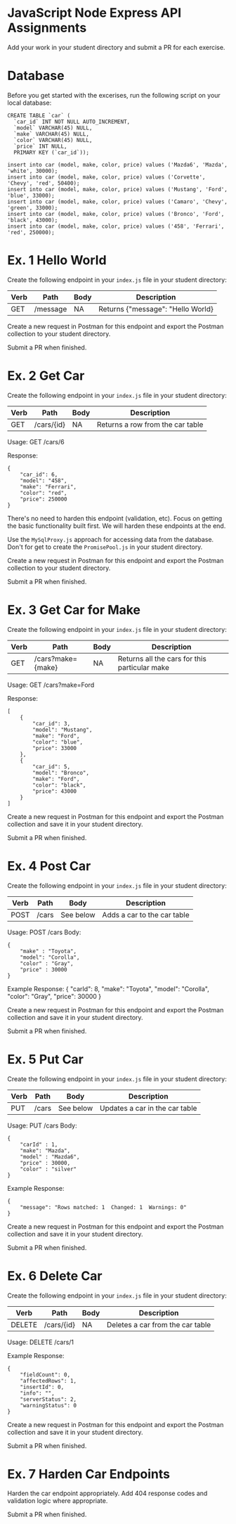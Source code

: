 # JavaScript Node Express API Assignments
Add your work in your student directory and submit a PR for each exercise.

# Database
Before you get started with the excerises, run the following script on your local database:

```
CREATE TABLE `car` (
  `car_id` INT NOT NULL AUTO_INCREMENT,
  `model` VARCHAR(45) NULL,
  `make` VARCHAR(45) NULL,
  `color` VARCHAR(45) NULL,
  `price` INT NULL,
  PRIMARY KEY (`car_id`));

insert into car (model, make, color, price) values ('Mazda6', 'Mazda', 'white', 30000);
insert into car (model, make, color, price) values ('Corvette', 'Chevy', 'red', 50400);
insert into car (model, make, color, price) values ('Mustang', 'Ford', 'blue', 33000);
insert into car (model, make, color, price) values ('Camaro', 'Chevy', 'green', 33000);
insert into car (model, make, color, price) values ('Bronco', 'Ford', 'black', 43000);
insert into car (model, make, color, price) values ('458', 'Ferrari', 'red', 250000);
```

# Ex. 1 Hello World
Create the following endpoint in your `index.js` file in your student directory:

|Verb|Path         |Body|Description                                  |
|----|-------------|----|---------------------------------------------|
|GET |/message     |NA  |Returns {"message": "Hello World}            |

Create a new request in Postman for this endpoint and export the Postman collection to your student directory.

Submit a PR when finished.

# Ex. 2 Get Car

Create the following endpoint in your `index.js` file in your student directory:

|Verb|Path         |Body|Description                                  |
|----|-------------|----|---------------------------------------------|
|GET |/cars/{id}    |NA  |Returns a row from the car table             |

Usage:
GET /cars/6

Response:
```
{
    "car_id": 6,
    "model": "458",
    "make": "Ferrari",
    "color": "red",
    "price": 250000
}
```

There's no need to harden this endpoint (validation, etc).  Focus on getting the basic functionality built first.  We will harden these endpoints at the end.

Use the `MySqlProxy.js` approach for accessing data from the database.  Don't for get to create the `PromisePool.js` in your student directory.

Create a new request in Postman for this endpoint and export the Postman collection to your student directory.

Submit a PR when finished.

# Ex. 3 Get Car for Make

Create the following endpoint in your `index.js` file in your student directory:

|Verb|Path         |Body|Description                                  |
|----|-------------|----|---------------------------------------------|
|GET |/cars?make={make}    |NA  |Returns all the cars for this particular make            |


Usage:
GET /cars?make=Ford

Response:
```
[
    {
        "car_id": 3,
        "model": "Mustang",
        "make": "Ford",
        "color": "blue",
        "price": 33000
    },
    {
        "car_id": 5,
        "model": "Bronco",
        "make": "Ford",
        "color": "black",
        "price": 43000
    }
]
```

Create a new request in Postman for this endpoint and export the Postman collection and save it in your student directory.

Submit a PR when finished.

# Ex. 4 Post Car

Create the following endpoint in your `index.js` file in your student directory:

|Verb|Path         |Body|Description                                  |
|----|-------------|----|---------------------------------------------|
|POST |/cars       |See below  |Adds a car to the car table           |     


Usage: POST /cars
Body:
```
{
    "make" : "Toyota",
    "model": "Corolla",
    "color" : "Gray",
    "price" : 30000
}
```

Example Response:
{
    "carId": 8,
    "make": "Toyota",
    "model": "Corolla",
    "color": "Gray",
    "price": 30000
}

Create a new request in Postman for this endpoint and export the Postman collection and save it in your student directory.

Submit a PR when finished.

# Ex. 5 Put Car
Create the following endpoint in your `index.js` file in your student directory:

|Verb|Path         |Body|Description                                  |
|----|-------------|----|---------------------------------------------|
|PUT |/cars       |See below  |Updates a car in the car table         |     


Usage: PUT /cars
Body:
```
{
    "carId" : 1,
    "make": "Mazda",
    "model" : "Mazda6",
    "price" : 30000,
    "color" : "silver"
}
```

Example Response:
```
{
    "message": "Rows matched: 1  Changed: 1  Warnings: 0"
}
```

Create a new request in Postman for this endpoint and export the Postman collection and save it in your student directory.

Submit a PR when finished.

# Ex. 6 Delete Car

Create the following endpoint in your `index.js` file in your student directory:

|Verb|Path         |Body|Description                                  |
|----|-------------|----|---------------------------------------------|
|DELETE |/cars/{id}|NA  |Deletes a car from the car table             |   

Usage:
DELETE /cars/1

Example Response:
```
{
    "fieldCount": 0,
    "affectedRows": 1,
    "insertId": 0,
    "info": "",
    "serverStatus": 2,
    "warningStatus": 0
}
````

Create a new request in Postman for this endpoint and export the Postman collection and save it in your student directory.

Submit a PR when finished.

# Ex. 7 Harden Car Endpoints
Harden the car endpoint appropriately.  Add 404 response codes and validation logic where appropriate.

Submit a PR when finished.
